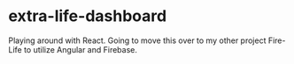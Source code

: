 # extra-life-dashboard

Playing around with React. Going to move this over to my other project Fire-Life to utilize Angular and Firebase.